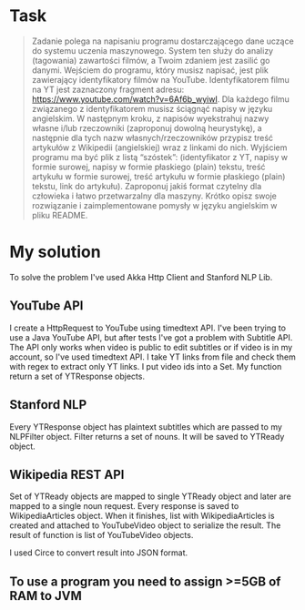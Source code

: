 # Task
>  Zadanie polega na napisaniu programu dostarczającego dane uczące do systemu uczenia maszynowego. System ten służy do analizy (tagowania) zawartości filmów, a Twoim zdaniem jest zasilić go danymi. Wejściem do programu, który musisz napisać, jest plik zawierający identyfikatory filmów na YouTube. Identyfikatorem filmu na YT jest zaznaczony fragment adresu: https://www.youtube.com/watch?v=6Af6b_wyiwI. Dla każdego filmu związanego z identyfikatorem musisz ściągnąć napisy w języku angielskim. W następnym kroku, z napisów wyekstrahuj nazwy własne i/lub rzeczowniki (zaproponuj dowolną heurystykę), a następnie dla tych nazw własnych/rzeczowników przypisz treść artykułów z Wikipedii (angielskiej) wraz z linkami do nich. Wyjściem programu ma być plik z listą “szóstek”: (identyfikator z YT, napisy w formie surowej, napisy w formie płaskiego (plain) tekstu, treść artykułu w formie surowej, treść artykułu w formie płaskiego (plain) tekstu, link do artykułu). Zaproponuj jakiś format czytelny dla człowieka i łatwo przetwarzalny dla maszyny. Krótko opisz swoje rozwiązanie i zaimplementowane pomysły w języku angielskim w pliku README.

# My solution

To solve the problem I've used Akka Http Client and Stanford NLP Lib.
## YouTube API
I create a HttpRequest to YouTube using timedtext API. I've been trying to use a Java YouTube API, but after tests I've got a problem with Subtitle API. The API only works when video is public to edit subtitles or if video is in my account, so I've used timedtext API. I take YT links from file and check them with regex to extract only YT links. I put video ids into a Set. My function return a set of YTResponse objects.
## Stanford NLP
Every YTResponse object has plaintext subtitles which are passed to my NLPFilter object. Filter returns a set of nouns. It will be saved to YTReady object.
## Wikipedia REST API
Set of YTReady objects are mapped to single YTReady object and later are mapped to a single noun request. Every response is saved to WikipediaArticles object. When it  finishes, list with WikipediaArticles is created and attached to YouTubeVideo object to serialize the result.
The result of function is list of YouTubeVideo objects.

I used Circe to convert result into JSON format.

## To use a program you need to assign >=5GB of RAM to JVM

